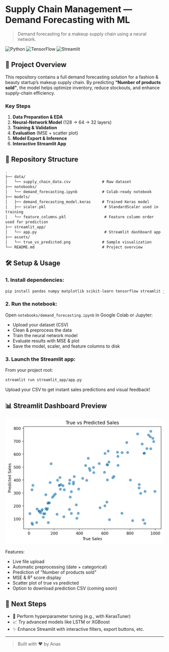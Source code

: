# Supply Chain Management — Demand Forecasting with ML

> Demand forecasting for a makeup supply chain using a neural network.

![Python](https://img.shields.io/badge/Python-3.8%2B-blue) ![TensorFlow](https://img.shields.io/badge/TensorFlow-2.x-orange) ![Streamlit](https://img.shields.io/badge/Streamlit-1.x-green)

## 🚀 Project Overview

This repository contains a full demand forecasting solution for a fashion & beauty startup’s makeup supply chain. By predicting **“Number of products sold”**, the model helps optimize inventory, reduce stockouts, and enhance supply-chain efficiency.

### Key Steps

1. **Data Preparation & EDA**
2. **Neural-Network Model** (128 → 64 → 32 layers)
3. **Training & Validation**
4. **Evaluation** (MSE + scatter plot)
5. **Model Export & Inference**
6. **Interactive Streamlit App**

## 📁 Repository Structure

```
.
├── data/
│   └── supply_chain_data.csv              # Raw dataset
├── notebooks/
│   └── demand_forecasting.ipynb           # Colab-ready notebook
├── models/
│   ├── demand_forecasting_model.keras     # Trained Keras model
│   ├── scaler.pkl                          # StandardScaler used in training
│   └── feature_columns.pkl                 # Feature column order used for prediction
├── streamlit_app/
│   └── app.py                              # Streamlit dashboard app
├── assets/
│   └── true_vs_predicted.png              # Sample visualization
└── README.md                              # Project overview
```

## 🛠️ Setup & Usage

### 1. Install dependencies:

```bash
pip install pandas numpy matplotlib scikit-learn tensorflow streamlit joblib
```

### 2. Run the notebook:

Open `notebooks/demand_forecasting.ipynb` in Google Colab or Jupyter:

- Upload your dataset (CSV)
- Clean & preprocess the data
- Train the neural network model
- Evaluate results with MSE & plot
- Save the model, scaler, and feature columns to disk

### 3. Launch the Streamlit app:

From your project root:

```bash
streamlit run streamlit_app/app.py
```

Upload your CSV to get instant sales predictions and visual feedback!

## 📊 Streamlit Dashboard Preview

![True vs Predicted Sales](assets/true_vs_predicted.png)

Features:
- Live file upload
- Automatic preprocessing (date + categorical)
- Prediction of "Number of products sold"
- MSE & R² score display
- Scatter plot of true vs predicted
- Option to download prediction CSV (coming soon)

## 🔄 Next Steps

* 🔧 Perform hyperparameter tuning (e.g., with KerasTuner)
* 📈 Try advanced models like LSTM or XGBoost
* ✨ Enhance Streamlit with interactive filters, export buttons, etc.

---

> Built with ❤️ by Anas


